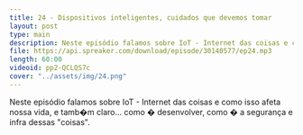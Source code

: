 ```yaml
---
title: 24 - Dispositivos inteligentes, cuidados que devemos tomar
layout: post
type: main
description: Neste episódio falamos sobre IoT - Internet das coisas e como isso afeta nossa vida, e tamb�m claro... como � desenvolver, como � a segurança e infra dessas "coisas".
file: https://api.spreaker.com/download/episode/30140577/ep24.mp3
length: 60:00
videoid: pp2-QCLQS7c
cover: "../assets/img/24.png"
---
```


Neste episódio falamos sobre IoT - Internet das coisas e como isso afeta nossa vida, e tamb�m claro... como � desenvolver, como � a segurança e infra dessas "coisas".
